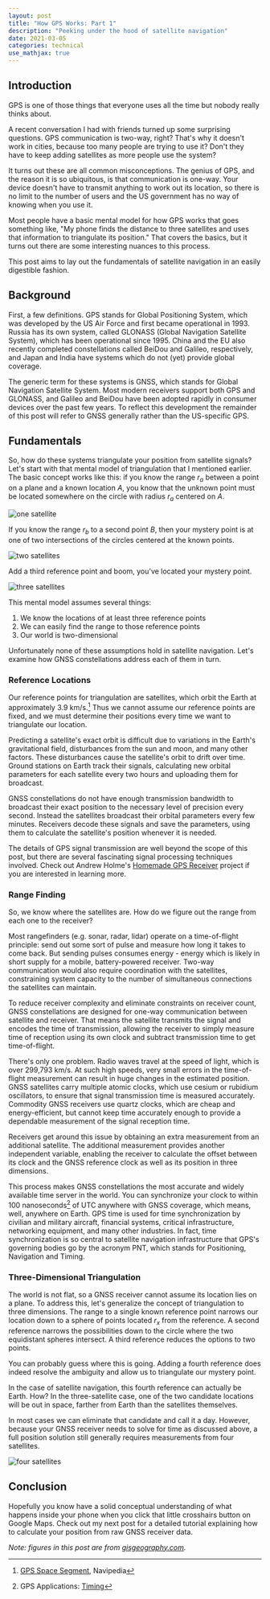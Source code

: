```yaml
---
layout: post
title: "How GPS Works: Part 1"
description: "Peeking under the hood of satellite navigation"
date: 2021-03-05 
categories: technical 
use_mathjax: true
---
```


## Introduction

GPS is one of those things that everyone uses all the time but nobody really thinks about.

A recent conversation I had with friends turned up some surprising questions. GPS communication is two-way, right? That's why it doesn't work in cities, because too many people are trying to use it? Don't they have to keep adding satellites as more people use the system?

It turns out these are all common misconceptions. The genius of GPS, and the reason it is so ubiquitous, is that communication is one-way. Your device doesn't have to transmit anything to work out its location, so there is no limit to the number of users and the US government has no way of knowing when you use it.

Most people have a basic mental model for how GPS works that goes something like, "My phone finds the distance to three satellites and uses that information to triangulate its position." That covers the basics, but it turns out there are some interesting nuances to this process.

This post aims to lay out the fundamentals of satellite navigation in an easily digestible fashion.

## Background

First, a few definitions. GPS stands for Global Positioning System, which was developed by the US Air Force and first became operational in 1993. Russia has its own system, called GLONASS (Global Navigation Satellite System), which has been operational since 1995. China and the EU also recently completed constellations called BeiDou and Galileo, respectively, and Japan and India have systems which do not (yet) provide global coverage.

The generic term for these systems is GNSS, which stands for Global Navigation Satellite System. Most modern receivers support both GPS and GLONASS, and Galileo and BeiDou have been adopted rapidly in consumer devices over the past few years. To reflect this development the remainder of this post will refer to GNSS generally rather than the US-specific GPS.

## Fundamentals

So, how do these systems triangulate your position from satellite signals? Let's start with that mental model of triangulation that I mentioned earlier. The basic concept works like this: if you know the range $r_a$ between a point on a plane and a known location $A$, you know that the unknown point must be located somewhere on the circle with radius $r_a$ centered on $A$.

![one satellite](https://gisgeography.com/wp-content/uploads/2016/11/Trilateration-2.png)

If you know the range $r_b$ to a second point $B$, then your mystery point is at one of two intersections of the circles centered at the known points.

![two satellites](https://gisgeography.com/wp-content/uploads/2016/11/Trilateration-3.png)

Add a third reference point and boom, you've located your mystery point.

![three satellites](https://gisgeography.com/wp-content/uploads/2016/11/Trilateration-4.png)

This mental model assumes several things:

1. We know the locations of at least three reference points
2. We can easily find the range to those reference points
3. Our world is two-dimensional

Unfortunately none of these assumptions hold in satellite navigation. Let's examine how GNSS constellations address each of them in turn.

### Reference Locations

Our reference points for triangulation are satellites, which orbit the Earth at approximately 3.9 km/s.[^1] Thus we cannot assume our reference points are fixed, and we must determine their positions every time we want to triangulate our location.

Predicting a satellite's exact orbit is difficult due to variations in the Earth's gravitational field, disturbances from the sun and moon, and many other factors. These disturbances cause the satellite's orbit to drift over time. Ground stations on Earth track their signals, calculating new orbital parameters for each satellite every two hours and uploading them for broadcast.

GNSS constellations do not have enough transmission bandwidth to broadcast their exact position to the necessary level of precision every second. Instead the satellites broadcast their orbital parameters every few minutes. Receivers decode these signals and save the parameters, using them to calculate the satellite's position whenever it is needed.

The details of GPS signal transmission are well beyond the scope of this post, but there are several fascinating signal processing techniques involved. Check out Andrew Holme's [Homemade GPS Receiver](http://www.aholme.co.uk/GPS/Main.htm) project if you are interested in learning more.

### Range Finding

So, we know where the satellites are. How do we figure out the range from each one to the receiver?

Most rangefinders (e.g. sonar, radar, lidar) operate on a time-of-flight principle: send out some sort of pulse and measure how long it takes to come back. But sending pulses consumes energy - energy which is likely in short supply for a mobile, battery-powered receiver. Two-way communication would also require coordination with the satellites, constraining system capacity to the number of simultaneous connections the satellites can maintain.

To reduce receiver complexity and eliminate constraints on receiver count, GNSS constellations are designed for one-way communication between satellite and receiver. That means the satellite transmits the signal and encodes the time of transmission, allowing the receiver to simply measure time of reception using its own clock and subtract transmission time to get time-of-flight.

There's only one problem. Radio waves travel at the speed of light, which is over 299,793 km/s. At such high speeds, very small errors in the time-of-flight measurement can result in huge changes in the estimated position. GNSS satellites carry multiple atomic clocks, which use cesium or rubidium oscillators, to ensure that signal transmission time is measured accurately. Commodity GNSS receivers use quartz clocks, which are cheap and energy-efficient, but cannot keep time accurately enough to provide a dependable measurement of the signal reception time.

Receivers get around this issue by obtaining an extra measurement from an additional satellite. The additional measurement provides another independent variable, enabling the receiver to calculate the offset between its clock and the GNSS reference clock as well as its position in three dimensions.

This process makes GNSS constellations the most accurate and widely available time server in the world. You can synchronize your clock to within 100 nanoseconds[^2] of UTC anywhere with GNSS coverage, which means, well, anywhere on Earth. GPS time is used for time synchronization by civilian and military aircraft, financial systems, critical infrastructure, networking equipment, and many other industries. In fact, time synchronization is so central to satellite navigation infrastructure that GPS's governing bodies go by the acronym PNT, which stands for Positioning, Navigation and Timing.

### Three-Dimensional Triangulation

The world is not flat, so a GNSS receiver cannot assume its location lies on a plane. To address this, let's generalize the concept of triangulation to three dimensions. The range to a single known reference point narrows our location down to a sphere of points located $r_x$ from the reference. A second reference narrows the possibilities down to the circle where the two equidistant spheres intersect. A third reference reduces the options to two points.

You can probably guess where this is going. Adding a fourth reference does indeed resolve the ambiguity and allow us to triangulate our mystery point.

In the case of satellite navigation, this fourth reference can actually be Earth. How? In the three-satellite case, one of the two candidate locations will be out in space, farther from Earth than the satellites themselves.

In most cases we can eliminate that candidate and call it a day. However, because your GNSS receiver needs to solve for time as discussed above, a full position solution still generally requires measurements from four satellites.

![four satellites](https://gisgeography.com/wp-content/uploads/2016/10/GPS-Trilateration.png)

## Conclusion

Hopefully you know have a solid conceptual understanding of what happens inside your phone when you click that little crosshairs button on Google Maps. Check out my next post for a detailed tutorial explaining how to calculate your position from raw GNSS receiver data.

*Note: figures in this post are from [gisgeography.com](https://gisgeography.com/trilateration-triangulation-gps/).*

[^1]: [GPS Space Segment](https://gssc.esa.int/navipedia/index.php/GPS_Space_Segment), Navipedia

[^2]: GPS Applications: [Timing](https://www.gps.gov/applications/timing/)
